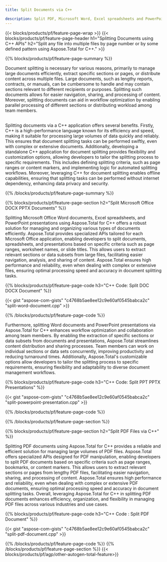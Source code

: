 ```yaml
---
title: Split Documents via C++ 

description: Split PDF, Microsoft Word, Excel spreadsheets and PowerPoint presentations via your C++ application. Split document by page number or by some predefined pattern.
---
```


{{< blocks/products/pf/feature-page-wrap >}}
{{< blocks/products/pf/feature-page-header h1="Splitting Documents using C++ APIs" h2="Split any file into multiple files by page number or by some defined pattern using Aspose.Total for C++." >}}

{{% blocks/products/pf/feature-page-summary %}}

Document splitting is necessary for various reasons, primarily to manage large documents efficiently, extract specific sections or pages, or distribute content across multiple files. Large documents, such as lengthy reports, contracts, or manuals, can be cumbersome to handle and may contain sections relevant to different recipients or purposes. Splitting such documents allows for easier navigation, sharing, and processing of content. Moreover, splitting documents can aid in workflow optimization by enabling parallel processing of different sections or distributing workload among team members. <br /><br />

Splitting documents via a C++ application offers several benefits. Firstly, C++ is a high-performance language known for its efficiency and speed, making it suitable for processing large volumes of data quickly and reliably. This ensures that document splitting tasks can be performed swiftly, even with complex or extensive documents. Additionally, developing a standalone C++ application for document splitting provides flexibility and customization options, allowing developers to tailor the splitting process to specific requirements. This includes defining splitting criteria, such as page ranges or content markers, and implementing logic for automated splitting workflows. Moreover, leveraging C++ for document splitting enables offline capabilities, ensuring that splitting tasks can be performed without internet dependency, enhancing data privacy and security. 

{{% /blocks/products/pf/feature-page-summary  %}}

{{% blocks/products/pf/feature-page-section  h2="Split Microsoft Office DOCX PPTX Documents" %}}

Splitting Microsoft Office Word documents, Excel spreadsheets, and PowerPoint presentations using Aspose.Total for C++ offers a robust solution for managing and organizing various types of documents efficiently. Aspose.Total provides specialized APIs tailored for each Microsoft Office application, enabling developers to split documents, spreadsheets, and presentations based on specific criteria such as page ranges, worksheet names, or slide titles. This allows users to extract relevant sections or data subsets from large files, facilitating easier navigation, analysis, and sharing of content. Aspose.Total ensures high performance and reliability, even when dealing with complex or extensive files, ensuring optimal processing speed and accuracy in document splitting tasks.

{{% blocks/products/pf/feature-page-code h3="C++ Code: Split DOC DOCX Document" %}}

{{< gist "aspose-com-gists" "c4768b5ae8ee12c9e60af0545babca2c" "split-word-document.cpp" >}}

{{% /blocks/products/pf/feature-page-code  %}}

Furthermore, splitting Word documents and PowerPoint presentations via Aspose.Total for C++ enhances workflow optimization and collaboration among team members. By enabling the extraction of specific sections or data subsets from documents and presentations, Aspose.Total streamlines content distribution and sharing processes. Team members can work on individual sections or data sets concurrently, improving productivity and reducing turnaround times. Additionally, Aspose.Total's customizable options allow developers to tailor the splitting process to specific requirements, ensuring flexibility and adaptability to diverse document management workflows.

{{% blocks/products/pf/feature-page-code h3="C++ Code: Split PPT PPTX Presentations" %}}

{{< gist "aspose-com-gists" "c4768b5ae8ee12c9e60af0545babca2c" "split-powerpoint-presentation.cpp" >}}

{{% /blocks/products/pf/feature-page-code  %}}

{{% /blocks/products/pf/feature-page-section %}}

{{% blocks/products/pf/feature-page-section  h2="Split PDF Files via C++" %}}

Splitting PDF documents using Aspose.Total for C++ provides a reliable and efficient solution for managing large volumes of PDF files. Aspose.Total offers specialized APIs designed for PDF manipulation, enabling developers to split PDF documents based on specific criteria such as page ranges, bookmarks, or content markers. This allows users to extract relevant sections or pages from lengthy PDF files, facilitating easier navigation, sharing, and processing of content. Aspose.Total ensures high performance and reliability, even when dealing with complex or extensive PDF documents, ensuring optimal processing speed and accuracy in document splitting tasks. Overall, leveraging Aspose.Total for C++ in splitting PDF documents enhances efficiency, organization, and flexibility in managing PDF files across various industries and use cases.

{{% blocks/products/pf/feature-page-code h3="C++ Code : Split PDF Document" %}}

{{< gist "aspose-com-gists" "c4768b5ae8ee12c9e60af0545babca2c" "split-pdf-document.cpp" >}}

{{% /blocks/products/pf/feature-page-code  %}}
{{% /blocks/products/pf/feature-page-section %}}
{{< blocks/products/pf/agp/other-autogen-total-feature>}}